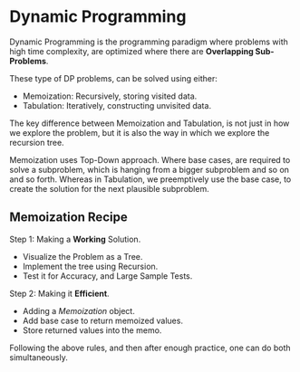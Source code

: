 # Dynamic Programming

Dynamic Programming is the programming paradigm where problems with high time complexity, are optimized where there are __Overlapping Sub-Problems__.

These type of DP problems, can be solved using either:
- Memoization: Recursively, storing visited data.
- Tabulation: Iteratively, constructing unvisited data.

The key difference between Memoization and Tabulation, is not just in how we explore the problem, but it is also the way in which we explore the recursion tree.

Memoization uses Top-Down approach. Where base cases, are required to solve a subproblem, which is hanging from a bigger subproblem and so on and so forth.
Whereas in Tabulation, we preemptively use the base case, to create the solution for the next plausible subproblem.


## Memoization Recipe

Step 1: Making a __Working__ Solution.
- Visualize the Problem as a Tree.
- Implement the tree using Recursion.
- Test it for Accuracy, and Large Sample Tests.

Step 2: Making it __Efficient__.
- Adding a _Memoization_ object.
- Add base case to return memoized values.
- Store returned values into the memo.

Following the above rules, and then after enough practice, one can do both simultaneously.